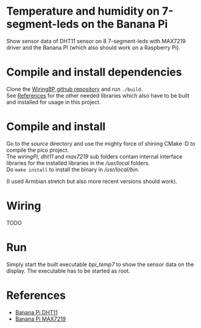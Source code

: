 # Temperature and humidity on 7-segment-leds on the Banana Pi

Show sensor data of DHT11 sensor on 8 7-segment-leds with MAX7219 driver and the Banana PI (which also should work on a Raspberry Pi).

# Compile and install dependencies

Clone the [WiringBP github repository](https://github.com/LeMaker/WiringBP) and run `./build`.  
See [References](#References) for the other needed libraries which also have to be built and installed for usage in this project.  

# Compile and install

Go to the *source* directory and use the mighty force of shining CMake :D to compile the pico project.  
The *wiringPi*, *dht11* and *max7219* sub folders contain internal interface libraries for the installed libraries in the */usr/local* folders.  
Do `make install` to install the binary in */usr/local/bin*.

(I used Armbian stretch but also more recent versions should work).

# Wiring

TODO

# Run

Simply start the built executable *bpi_temp7* to show the sensor data on the display. The executable has to be started as root.

# References

* [Banana Pi DHT11](https://github.com/FlauschBert/bpi_dht11)
* [Banana Pi MAX7219](https://github.com/FlauschBert/bpi_max7219)

